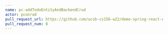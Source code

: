 ```yaml
---
name: pc-addTodoEntityAndBackendCrud
actor: pconrad
pull_request_url: https://github.com/ucsb-cs156-w22/demo-spring-react-example-v2/pull/8
pull_request_num: 8
---
```

